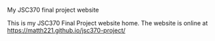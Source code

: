 My JSC370 final project website

This is my JSC370 Final Project website home. The website is online at https://matth221.github.io/jsc370-project/